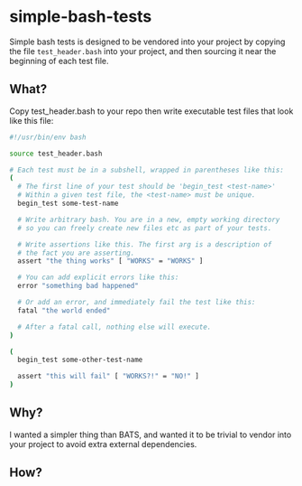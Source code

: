 # simple-bash-tests

Simple bash tests is designed to be vendored into your project
by copying the file `test_header.bash` into your project,
and then sourcing it near the beginning of each test file.

## What?

Copy test_header.bash to your repo then
write executable test files that look like this file:

```bash
#!/usr/bin/env bash

source test_header.bash

# Each test must be in a subshell, wrapped in parentheses like this:
(
  # The first line of your test should be 'begin_test <test-name>'
  # Within a given test file, the <test-name> must be unique.
  begin_test some-test-name

  # Write arbitrary bash. You are in a new, empty working directory
  # so you can freely create new files etc as part of your tests.

  # Write assertions like this. The first arg is a description of
  # the fact you are asserting.
  assert "the thing works" [ "WORKS" = "WORKS" ]

  # You can add explicit errors like this:
  error "something bad happened"

  # Or add an error, and immediately fail the test like this:
  fatal "the world ended"

  # After a fatal call, nothing else will execute.
)

(
  begin_test some-other-test-name

  assert "this will fail" [ "WORKS?!" = "NO!" ]
)
```


## Why?

I wanted a simpler thing than BATS,
and wanted it to be trivial to vendor into your project
to avoid extra external dependencies.

## How?


